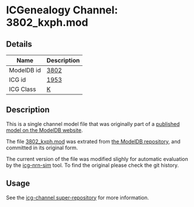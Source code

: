 # ICGenealogy Channel: 3802\_kxph.mod

## Details

Name | Description
---- | -----------
ModelDB id | [3802](http://senselab.med.yale.edu/ModelDB/ShowModel.cshtml?model=3802)
ICG id | [1953](http://icg.neurotheory.ox.ac.uk/channels/1/1953)
ICG Class | [K](http://icg.neurotheory.ox.ac.uk/channels/1)

## Description

This is a single channel model file that was originally part of a [published model on the ModelDB website](http://senselab.med.yale.edu/ModelDB/ShowModel.cshtml?model=3802).


The file [3802\_kxph.mod](3802_kxph.mod) was extrated from [the ModelDB repository](http://senselab.med.yale.edu/ModelDB/ShowModel.cshtml?model=3802), and committed in its original form.

The current version of the file was modified slighly for automatic evaluation by the [icg-nrn-sim](https://github.com/icgenealogy/icg-nrn-sim) tool. To find the original please check the git history.


## Usage

See the [icg-channel super-repository](https://github.com/icgenealogy/icg-channels) for more information.